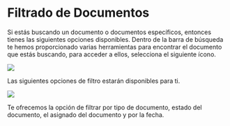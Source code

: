 # Filtrado de Documentos

Si estás buscando un documento o documentos específicos, entonces tienes las siguientes opciones disponibles. Dentro de la barra de búsqueda te hemos proporcionado varias herramientas para encontrar el documento que estás buscando, para acceder a ellos, selecciona el siguiente ícono.

![](https://lh7-us.googleusercontent.com/xnBIXRfPVGNAZoAEJzzK-hetgB9cuKdcQBcISfhU_7jL_j5v4POnhtsOcDCvTPnk4MsoG-dcRQuQ1uzdEjaF758gko1QsBxr-45MXc70d1og4LAcnadyICPsbffEDICvyZl7sHGTJRwRB3uM77vOWN8)

Las siguientes opciones de filtro estarán disponibles para ti.

![](https://lh7-us.googleusercontent.com/VViCqWz9H_347QkeQ-CNQLP-XifbTD5058czQEhhk7q2AHs5oZqh79XOg_HyxTiAdcUiyJn0tDiblH8UwRZnq20E_Nia4u1sAOZEnEVJgcsVUN3K5MMb5d8hu1Jn0lTuRMMcz9nEASiW2mC4gKWZkhI)

Te ofrecemos la opción de filtrar por tipo de documento, estado del documento, el asignado del documento y por la fecha.

